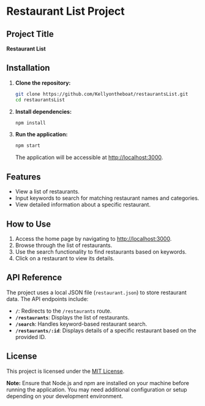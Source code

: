 # Restaurant List Project

## Project Title
**Restaurant List**

## Installation
1. **Clone the repository:**
   ```bash
   git clone https://github.com/Kellyontheboat/restaurantsList.git
   cd restaurantsList
   ```

2. **Install dependencies:**
   ```bash
   npm install
   ```

3. **Run the application:**
   ```bash
   npm start
   ```

   The application will be accessible at [http://localhost:3000](http://localhost:3000).

## Features
- View a list of restaurants.
- Input keywords to search for matching restaurant names and categories.
- View detailed information about a specific restaurant.

## How to Use
1. Access the home page by navigating to [http://localhost:3000](http://localhost:3000).
2. Browse through the list of restaurants.
3. Use the search functionality to find restaurants based on keywords.
4. Click on a restaurant to view its details.

## API Reference
The project uses a local JSON file (`restaurant.json`) to store restaurant data. The API endpoints include:

- **`/`**: Redirects to the `/restaurants` route.
- **`/restaurants`**: Displays the list of restaurants.
- **`/search`**: Handles keyword-based restaurant search.
- **`/restaurants/:id`**: Displays details of a specific restaurant based on the provided ID.

## License
This project is licensed under the [MIT License](LICENSE).

**Note:** Ensure that Node.js and npm are installed on your machine before running the application. You may need additional configuration or setup depending on your development environment.